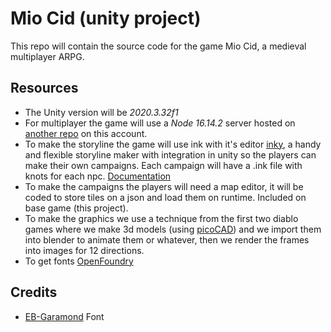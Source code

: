 Mio Cid (unity project)
==================================
This repo will contain the source code for the game Mio Cid, a medieval multiplayer ARPG.

Resources
--------------------
- The Unity version will be _2020.3.32f1_
- For multiplayer the game will use a _Node 16.14.2_ server hosted on [another repo](https://github.com/TortitasT/Cid-Server) on this account.
- To make the storyline the game will use ink with it's editor [inky](https://www.inklestudios.com/ink/), a handy and flexible storyline maker with integration in unity so the players can make their own campaigns. Each campaign will have a .ink file with knots for each npc. [Documentation](https://github.com/inkle/ink/blob/master/Documentation/RunningYourInk.md#getting-started-with-the-runtime-api)
- To make the campaigns the players will need a map editor, it will be coded to store tiles on a json and load them on runtime. Included on base game (this project).
- To make the graphics we use a technique from the first two diablo games where we make 3d models (using [picoCAD](https://johanpeitz.itch.io/picocad)) and we import them into blender to animate them or whatever, then we render the frames into images for 12 directions.
- To get fonts [OpenFoundry](https://open-foundry.com/fonts)

Credits
-------
- [EB-Garamond](https://github.com/georgd/EB-Garamond) Font
